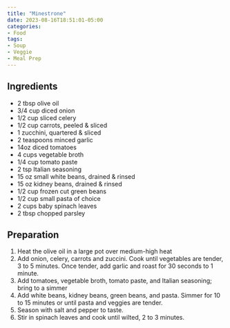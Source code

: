 ```yaml
---
title: "Minestrone"
date: 2023-08-16T18:51:01-05:00
categories:
- Food
tags:
- Soup
- Veggie
- Meal Prep
---
```


## Ingredients
- 2 tbsp olive oil
- 3/4 cup diced onion
- 1/2 cup sliced celery
- 1/2 cup carrots, peeled & sliced
- 1 zucchini, quartered & sliced
- 2 teaspoons minced garlic
- 14oz diced tomatoes
- 4 cups vegetable broth
- 1/4 cup tomato paste
- 2 tsp Italian seasoning
- 15 oz small white beans, drained & rinsed
- 15 oz kidney beans, drained & rinsed
- 1/2 cup frozen cut green beans
- 1/2 cup small pasta of choice
- 2 cups baby spinach leaves
- 2 tbsp chopped parsley 

## Preparation
1. Heat the olive oil in a large pot over medium-high heat
2. Add onion, celery, carrots and zuccini. Cook until vegetables are tender, 3 to 5 minutes. Once tender, add garlic and roast for 30 seconds to 1 minute.
3. Add tomatoes, vegetable broth, tomato paste, and Italian seasoning; bring to a simmer
4. Add white beans, kidney beans, green beans, and pasta. Simmer for 10 to 15 minutes or until pasta and veggies are tender.
5. Season with salt and pepper to taste.
6. Stir in spinach leaves and cook until wilted, 2 to 3 minutes.